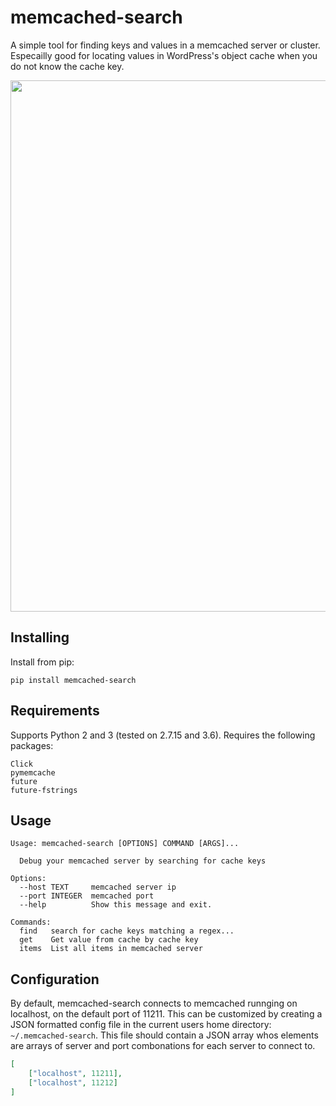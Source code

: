 # memcached-search

A simple tool for finding keys and values in a memcached server or cluster. Especailly good for locating values in WordPress's object cache when you do not know the cache key.

<p align="center">
<a href="http://10up.com/contact/"><img src="https://10updotcom-wpengine.s3.amazonaws.com/uploads/2016/10/10up-Github-Banner.png" width="850"></a>
</p>

## Installing

Install from pip:

```Shell
pip install memcached-search
```

## Requirements

Supports Python 2 and 3 (tested on 2.7.15 and 3.6). Requires the following packages:

```Shell
Click
pymemcache
future
future-fstrings
```

## Usage

```Shell
Usage: memcached-search [OPTIONS] COMMAND [ARGS]...

  Debug your memcached server by searching for cache keys

Options:
  --host TEXT     memcached server ip
  --port INTEGER  memcached port
  --help          Show this message and exit.

Commands:
  find   search for cache keys matching a regex...
  get    Get value from cache by cache key
  items  List all items in memcached server
```

## Configuration

By default, memcached-search connects to memcached runnging on localhost, on the default port of 11211. This can be customized by creating a JSON formatted config file in the current users home directory: `~/.memcached-search`. This file should contain a JSON array whos elements are arrays of server and port combonations for each server to connect to.

```JSON
[
    ["localhost", 11211],
    ["localhost", 11212]
]
```